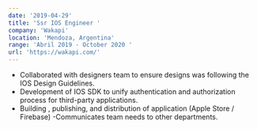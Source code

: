 ```yaml
---
date: '2019-04-29'
title: 'Ssr IOS Engineer '
company: 'Wakapi'
location: 'Mendoza, Argentina'
range: 'Abril 2019 - October 2020 '
url: 'https://wakapi.com/'
---
```


- Collaborated with designers team to ensure designs was following the IOS Design Guidelines.
- Development of IOS SDK to unify authentication and authorization process for third-party applications.
- Building , publishing, and distribution of application (Apple Store / Firebase)
  -Communicates team needs to other departments.
